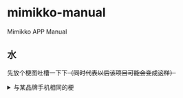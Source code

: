 # mimikko-manual
Mimikko APP Manual

## 水
先放个梗图吐槽一下下~~（同时代表以后该项目可能会变成这样）~~
<details>
<summary>与某品牌手机相同的梗</summary>
<img src="https://cdn.jsdelivr.net/gh/LiarOnce/mimikko-manual@main/assets/1.png">
<details>